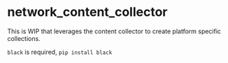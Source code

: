 # network_content_collector


This is WIP that leverages the content collector to create platform specific collections.



`black` is required, `pip install black`

